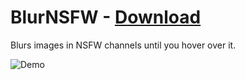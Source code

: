 # BlurNSFW - [Download](https://betterdiscord.app/Download?id=28)

Blurs images in NSFW channels until you hover over it.

![Demo](https://i.imgur.com/ydqXKFG.gifv)
